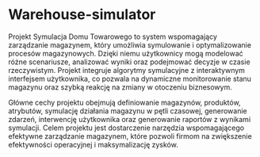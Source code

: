 # Warehouse-simulator

Projekt Symulacja Domu Towarowego to system wspomagający zarządzanie magazynem, który umożliwia symulowanie i optymalizowanie procesów magazynowych. Dzięki niemu użytkownicy mogą modelować różne scenariusze, analizować wyniki oraz podejmować decyzje w czasie rzeczywistym. Projekt integruje algorytmy symulacyjne z interaktywnym interfejsem użytkownika, co pozwala na dynamiczne monitorowanie stanu magazynu oraz szybką reakcję na zmiany w otoczeniu biznesowym.

Główne cechy projektu obejmują definiowanie magazynów, produktów, atrybutów, symulację działania magazynu w pętli czasowej, generowanie zdarzeń, interwencję użytkownika oraz generowanie raportów z wynikami symulacji. Celem projektu jest dostarczenie narzędzia wspomagającego efektywne zarządzanie magazynem, które pozwoli firmom na zwiększenie efektywności operacyjnej i maksymalizację zysków.
